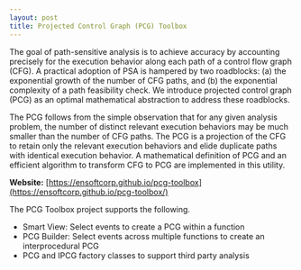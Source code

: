```yaml
---
layout: post
title: Projected Control Graph (PCG) Toolbox
---
```


The goal of path-sensitive analysis is to achieve accuracy by accounting precisely for the execution behavior along each path of a control flow graph (CFG). A practical adoption of PSA is hampered by two roadblocks: (a) the exponential growth of the number of CFG paths, and (b) the exponential complexity of a path feasibility check. We introduce projected control graph (PCG) as an optimal mathematical abstraction to address these roadblocks.

The PCG follows from the simple observation that for any given analysis problem, the number of distinct relevant execution behaviors may be much smaller than the number of CFG paths. The PCG is a projection of the CFG to retain only the relevant execution behaviors and elide duplicate paths with identical execution behavior. A mathematical definition of PCG and an efficient algorithm to transform CFG to PCG are implemented in this utility.

**Website:** [https://ensoftcorp.github.io/pcg-toolbox](https://ensoftcorp.github.io/pcg-toolbox/)

The PCG Toolbox project supports the following.

- Smart View: Select events to create a PCG within a function
- PCG Builder: Select events across multiple functions to create an interprocedural PCG
- PCG and IPCG factory classes to support third party analysis